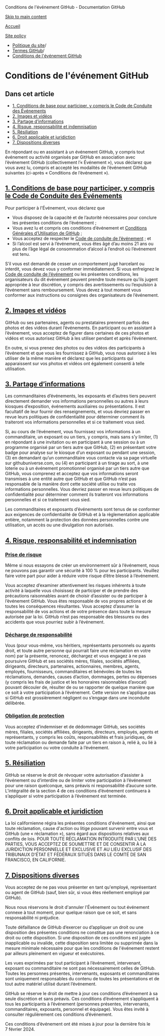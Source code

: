 Conditions de l'événement GitHub - Documentation GitHub

[Skip to main content](#main-content)

[Accueil](/fr)

[Site policy](/fr/site-policy)

* [Politique du site](/fr/site-policy)/
* [Termes GitHub](/fr/site-policy/github-terms)/
* [Conditions de l'événement GitHub](/fr/site-policy/github-terms/github-event-terms)

Conditions de l'événement GitHub
==========

Dans cet article
----------

* [1. Conditions de base pour participer, y compris le Code de Conduite des Événements](#1-basic-requirements-to-attend---including-the-event-code-of-conduct)
* [2. Images et vidéos](#2-pictures-and-videos)
* [3. Partage d’informations](#3-information-sharing)
* [4. Risque, responsabilité et indemnisation](#4-risk-liability-and-indemnity)
* [5. Résiliation](#5-termination)
* [6. Droit applicable et juridiction](#6-choice-of-law-and-venue)
* [7. Dispositions diverses](#7-miscellaneous-terms)

En répondant ou en assistant à un événement GitHub, y compris tout événement ou activité organisés par GitHub en association avec l’événement GitHub (collectivement l’« Événement »), vous déclarez que vous avez lu, compris et accepté les modalités de l’événement GitHub suivantes (ci-après « Conditions de l’événement »).

[1. Conditions de base pour participer, y compris le Code de Conduite des Événements](#1-basic-requirements-to-attend---including-the-event-code-of-conduct)
----------

Pour participer à l'Événement, vous déclarez que

* Vous disposez de la capacité et de l’autorité nécessaires pour conclure les présentes conditions de l’événement ;
* Vous avez lu et compris ces conditions d’événement et [Conditions Générales d’Utilisation de GitHub](/fr/site-policy/github-terms/github-terms-of-service) ;
* Vous acceptez de respecter le [Code de conduite de l’événement](/fr/site-policy/github-terms/github-event-code-of-conduct) ; et
* Si l’alcool est servi à l’événement, vous êtes âgé d’au moins 21 ans ou plus de l’âge légal de consommation d’alcool à l’endroit où l’événement est tenu.

S’il vous est demandé de cesser un comportement jugé harcelant ou interdit, vous devez vous y conformer immédiatement. Si vous enfreignez le [Code de conduite de l’événement](/fr/site-policy/github-terms/github-event-code-of-conduct) ou les présentes conditions, les organisateurs du dit événement peuvent prendre toute mesure qu’ils jugent appropriée à leur discrétion, y compris des avertissements ou l’expulsion à l’événement sans remboursement. Vous devez à tout moment vous conformer aux instructions ou consignes des organisateurs de l’événement.

[2. Images et vidéos](#2-pictures-and-videos)
----------

GitHub ou ses partenaires, agents ou prestataires prennent parfois des photos et des vidéos durant l’événements. En participant ou en assistant à l’événement, vous acceptez de figurer dans certaines de ces photos et vidéos et vous autorisez GitHub à les utiliser pendant et après l’événement.

En outre, si vous prenez des photos ou des vidéos des participants à l’événement et que vous les fournissez à GitHub, vous nous autorisez à les utiliser de la même manière et déclarez que les participants qui apparaissent sur vos photos et vidéos ont également consenti à telle utilisation.

[3. Partage d’informations](#3-information-sharing)
----------

Les commanditaires d’événements, les exposants et d’autres tiers peuvent directement demander vos informations personnelles ou autres à leurs kiosques d’exposition, événements auxiliaires ou présentations. Il est facultatif de leur fournir des renseignements, et vous devriez passer en revue leurs politiques de confidentialité pour déterminer comment ils traiteront vos informations personnelles et si ce traitement vous sied.

Si, au cours de l’événement, vous fournissez vos informations à un commanditaire, un exposant ou un tiers, y compris, mais sans s’y limiter, (1) en répondant à une invitation ou en participant à une session ou à un programme organisé par un tiers autre que GitHub, (2) en présentant votre badge pour analyse sur le kiosque d’un exposant ou pendant une session, (3) en demandant qu’un commanditaire vous contacte via sa page virtuelle sur githubuniverse.com, ou (4) en participant à un tirage au sort, à une loterie ou à un événement promotionnel organisé par un tiers autre que GitHub, vous comprenez et acceptez que vos informations seront transmises à une entité autre que GitHub et que GitHub n’est pas responsable de la manière dont cette société utilise ou traite vos informations personnelles. Vous devriez passer en revue leurs politiques de confidentialité pour déterminer comment ils traiteront vos informations personnelles et si ce traitement vous sied.

Les commanditaires et exposants d’événements sont tenus de se conformer aux exigences de confidentialité de GitHub et à la règlementation applicable entière, notamment la protection des données personnelles contre une utilisation, un accès ou une divulgation non autorisés.

[4. Risque, responsabilité et indemnisation](#4-risk-liability-and-indemnity)
----------

### [Prise de risque](#assumption-of-risk) ###

Même si nous essayons de créer un environnement sûr à l’événement, nous ne pouvons pas garantir une sécurité à 100 % pour les participants. Veuillez faire votre part pour aider à réduire votre risque d’être blessé à l’événement.

Vous acceptez d’examiner attentivement les risques inhérents à toute activité à laquelle vous choisissez de participer et de prendre des précautions raisonnables avant de choisir d’assister ou de participer à l’événement GitHub. Vous êtes responsable de vos propres actions et de toutes les conséquences résultantes. Vous acceptez d’assumer la responsabilité de vos actions et de votre présence dans toute la mesure autorisée par la loi. GitHub n’est pas responsable des blessures ou des accidents que vous pourriez subir à l’événement.

### [Décharge de responsabilité](#release-of-liability) ###

Vous (pour vous-même, vos héritiers, représentants personnels ou ayants droit, et toute autre personne qui pourrait faire une réclamation en votre nom) par la présente, renoncez, déchargez et vous engagez à ne pas poursuivre GitHub et ses sociétés mères, filiales, sociétés affiliées, dirigeants, directeurs, partenaires, actionnaires, membres, agents, employés, fournisseurs, commanditaires et bénévoles de toutes les réclamations, demandes, causes d’action, dommages, pertes ou dépenses (y compris les frais de justice et les honoraires raisonnables d’avocat) pouvant découler de, résulter de ou se rapporter de quelque manière que ce soit à votre participation à l’événement. Cette version ne s’applique pas si GitHub est grossièrement négligent ou s’engage dans une inconduite délibérée.

### [Obligation de protection](#indemnity) ###

Vous acceptez d’indemniser et de dédommager GitHub, ses sociétés mères, filiales, sociétés affiliées, dirigeants, directeurs, employés, agents et représentants, y compris les coûts, responsabilités et frais juridiques, de toute réclamation ou demande faite par un tiers en raison à, relié à, ou lié à votre participation ou votre conduite à l’événement.

[5. Résiliation](#5-termination)
----------

GitHub se réserve le droit de révoquer votre autorisation d’assister à l’événement ou d’interdire ou de limiter votre participation à l’événement pour une raison quelconque, sans préavis ni responsabilité d’aucune sorte. L’intégralité de la section 4 de ces conditions d’événement continuera à s’appliquer si votre participation à l’événement est terminée.

[6. Droit applicable et juridiction](#6-choice-of-law-and-venue)
----------

La loi californienne régira les présentes conditions d'événement, ainsi que toute réclamation, cause d'action ou litige pouvant survenir entre vous et GitHub (une « réclamation »), sans égard aux dispositions relatives aux conflits de lois. POUR TOUTE RÉCLAMATION INTRODUITE PAR L'UNE DES PARTIES, VOUS ACCEPTEZ DE SOUMETTRE ET DE CONSENTIR À LA JURIDICTION PERSONNELLE ET EXCLUSIVE ET AU LIEU EXCLUSIF DES TRIBUNAUX D'ÉTAT ET FÉDÉRAUX SITUÉS DANS LE COMTÉ DE SAN FRANCISCO, EN CALIFORNIE.

[7. Dispositions diverses](#7-miscellaneous-terms)
----------

Vous acceptez de ne pas vous présenter en tant qu'employé, représentant ou agent de GitHub (sauf, bien sûr, si vous êtes réellement employé par GitHub).

Nous nous réservons le droit d'annuler l'Événement ou tout événement connexe à tout moment, pour quelque raison que ce soit, et sans responsabilité ni préjudice.

Toute défaillance de GitHub d’exercer ou d’appliquer un droit ou une disposition des présentes conditions ne constitue pas une renonciation à ce droit ou cette disposition. Si une disposition de ces conditions est jugée inapplicable ou invalide, cette disposition sera limitée ou supprimée dans la mesure minimale nécessaire pour que les conditions de l'événement restent par ailleurs pleinement en vigueur et exécutoires.

Les vues exprimées par tout participant à l’événement, intervenant, exposant ou commanditaire ne sont pas nécessairement celles de GitHub. Toutes les personnes présentes, intervenants, exposants et commanditaires sont uniquement responsables du contenu de toutes les présentations et de tout autre matériel utilisé durant l’événement.

GitHub se réserve le droit de mettre à jour ces conditions d’événement à sa seule discrétion et sans préavis. Ces conditions d’événement s’appliquent à tous les participants à l’événement (personnes présentes, intervenants, commanditaires, exposants, personnel et équipage). Vous êtes invité à consulter régulièrement ces conditions d’événement.

Ces conditions d’événement ont été mises à jour pour la dernière fois le 7 février 2024.
